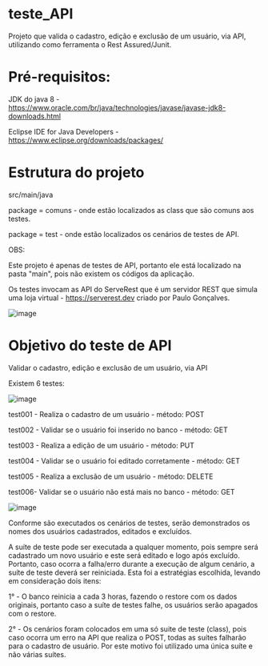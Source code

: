 # teste_API
Projeto que valida o cadastro, edição e exclusão de um usuário, via API, utilizando como ferramenta o Rest Assured/Junit. 

# Pré-requisitos:
JDK do java 8 -  https://www.oracle.com/br/java/technologies/javase/javase-jdk8-downloads.html

Eclipse IDE for Java Developers - https://www.eclipse.org/downloads/packages/

# Estrutura do projeto

src/main/java

package = comuns - onde estão localizados as class que são comuns aos testes.

package = test - onde estão localizados os cenários de testes de API.

OBS: 

Este projeto é apenas de testes de API, portanto ele está localizado na pasta "main", pois não existem os códigos da aplicação.

Os testes invocam as API do ServeRest que é um servidor REST que simula uma loja virtual - https://serverest.dev criado por Paulo Gonçalves.

![image](https://user-images.githubusercontent.com/55900972/118372190-bad99980-b586-11eb-8a42-a7f5d8550974.png)


# Objetivo do teste de API
Validar o cadastro, edição e exclusão de um usuário, via API

Existem 6 testes:

![image](https://user-images.githubusercontent.com/55900972/118373270-515c8980-b58c-11eb-99dc-dcff9c85258c.png)


test001 - Realiza o cadastro de um usuário - método: POST

test002 - Validar se o usuário foi inserido no banco - método: GET 

test003 - Realiza a edição de um usuário - método: PUT

test004 - Validar se o usuário foi editado corretamente - método: GET 

test005 - Realiza a exclusão de um usuário - método: DELETE

test006-  Validar se o usuário não está mais no banco - método: GET

![image](https://user-images.githubusercontent.com/55900972/118410196-9c49d000-b664-11eb-8251-a152f8dd8f6c.png)

Conforme são executados os cenários de testes, serão demonstrados os nomes dos usuários cadastrados, editados e excluídos.

A suíte de teste pode ser executada a qualquer momento, pois sempre será cadastrado um novo usuário e este será editado e logo após excluído. Portanto, caso ocorra a falha/erro durante a execução de algum cenário, a suíte de teste deverá ser reiniciada. Esta foi a estratégias escolhida, levando em consideração dois itens:

1° - O banco reinicia a cada 3 horas, fazendo o restore com os dados originais, portanto caso a suíte de testes falhe, os usuários serão apagados com o restore. 

2° - Os cenários foram colocados em uma só suite de teste (class), pois caso ocorra um erro na API que realiza o POST, todas as suítes falharão para o cadastro de usuário. Por este motivo foi utilizado uma única suíte e não várias suítes.

